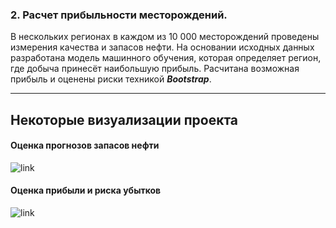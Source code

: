 ### 2. Расчет прибыльности месторождений.
В нескольких регионах в каждом из 10 000 месторождений проведены измерения качества и запасов нефти.
На основании исходных данных разработана модель машинного обучения, которая определяет регион, где добыча принесёт наибольшую прибыль.
Расчитана возможная прибыль и оценены риски техникой **_Bootstrap_**.

---

## Некоторые визуализации проекта

#### Оценка прогнозов запасов нефти
![link](https://i.ibb.co/855nCW6/image.png)

#### Оценка прибыли и риска убытков
![link](https://i.ibb.co/N733tKx/image.png)
